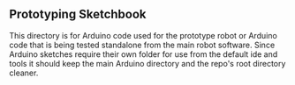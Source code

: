 Prototyping Sketchbook
--------------------

This directory is for Arduino code used for the prototype robot or Arduino code
that is being tested standalone from the main robot software. Since Arduino 
sketches require their own folder for use from the default ide and tools it 
should keep the main Arduino directory and the repo's root directory cleaner.